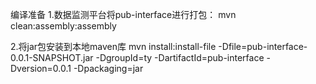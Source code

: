 编译准备
1.数据监测平台将pub-interface进行打包：
mvn clean:assembly:assembly


2.将jar包安装到本地maven库 
mvn install:install-file -Dfile=pub-interface-0.0.1-SNAPSHOT.jar -DgroupId=ty -DartifactId=pub-interface -Dversion=0.0.1 -Dpackaging=jar

